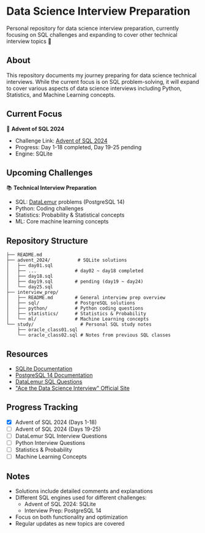 # Data Science Interview Preparation
Personal repository for data science interview preparation, currently focusing on SQL challenges and expanding to cover other technical interview topics 🎯

## About
This repository documents my journey preparing for data science technical interviews. While the current focus is on SQL problem-solving, it will expand to cover various aspects of data science interviews including Python, Statistics, and Machine Learning concepts.

## Current Focus
🎅 **Advent of SQL 2024**
- Challenge Link: [Advent of SQL 2024](https://solvesql.com/collections/advent-of-sql-2024/)
- Progress: Day 1-18 completed, Day 19-25 pending
- Engine: SQLite

## Upcoming Challenges
📚 **Technical Interview Preparation**
- SQL: [DataLemur](https://datalemur.com) problems (PostgreSQL 14)
- Python: Coding challenges
- Statistics: Probability & Statistical concepts
- ML: Core machine learning concepts

## Repository Structure
```
├── README.md
├── advent_2024/          # SQLite solutions
│   ├── day01.sql
│   ├── ...              # day02 ~ day18 completed
│   ├── day18.sql
│   ├── day19.sql        # pending (day19 ~ day24)
│   └── day25.sql
├── interview_prep/       
│   ├── README.md        # General interview prep overview
│   ├── sql/             # PostgreSQL solutions
│   ├── python/          # Python coding questions
│   ├── statistics/      # Statistics & Probability
│   └── ml/              # Machine Learning concepts
└── study/                 # Personal SQL study notes  
    ├── oracle_class01.sql  
    └── oracle_class02.sql # Notes from previous SQL classes 
```

## Resources
- [SQLite Documentation](https://sqlite.org/docs.html)
- [PostgreSQL 14 Documentation](https://www.postgresql.org/docs/14/index.html)
- [DataLemur SQL Questions](https://datalemur.com)
- ["Ace the Data Science Interview" Official Site](https://www.acethedatascienceinterview.com)

## Progress Tracking
- [x] Advent of SQL 2024 (Days 1-18)
- [ ] Advent of SQL 2024 (Days 19-25)
- [ ] DataLemur SQL Interview Questions
- [ ] Python Interview Questions
- [ ] Statistics & Probability
- [ ] Machine Learning Concepts

## Notes
- Solutions include detailed comments and explanations
- Different SQL engines used for different challenges:
  - Advent of SQL 2024: SQLite
  - Interview Prep: PostgreSQL 14
- Focus on both functionality and optimization
- Regular updates as new topics are covered

